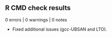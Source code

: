 ## R CMD check results

0 errors | 0 warnings | 0 notes

* Fixed additional issues (gcc-UBSAN and LTO).